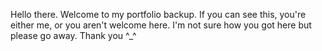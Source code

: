 Hello there. Welcome to my portfolio backup. If you can see this, you're either me, or you aren't welcome here. I'm not sure how you got here but please go away. Thank you \^_^